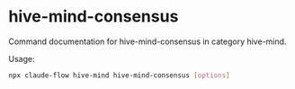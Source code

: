 # hive-mind-consensus

Command documentation for hive-mind-consensus in category hive-mind.

Usage:

```bash
npx claude-flow hive-mind hive-mind-consensus [options]
```
